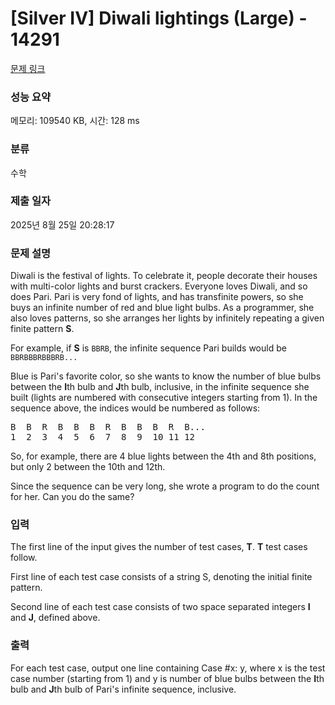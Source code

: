 # [Silver IV] Diwali lightings (Large) - 14291 

[문제 링크](https://www.acmicpc.net/problem/14291) 

### 성능 요약

메모리: 109540 KB, 시간: 128 ms

### 분류

수학

### 제출 일자

2025년 8월 25일 20:28:17

### 문제 설명

<p>Diwali is the festival of lights. To celebrate it, people decorate their houses with multi-color lights and burst crackers. Everyone loves Diwali, and so does Pari. Pari is very fond of lights, and has transfinite powers, so she buys an infinite number of red and blue light bulbs. As a programmer, she also loves patterns, so she arranges her lights by infinitely repeating a given finite pattern <b>S</b>.</p>

<p>For example, if <b>S</b> is <code>BBRB</code>, the infinite sequence Pari builds would be <code>BBRBBBRBBBRB...</code></p>

<p>Blue is Pari's favorite color, so she wants to know the number of blue bulbs between the <b>I</b>th bulb and <b>J</b>th bulb, inclusive, in the infinite sequence she built (lights are numbered with consecutive integers starting from 1). In the sequence above, the indices would be numbered as follows:</p>

<pre>B  B  R  B  B  B  R  B  B  B  R  B...
1  2  3  4  5  6  7  8  9  10 11 12
</pre>

<p>So, for example, there are 4 blue lights between the 4th and 8th positions, but only 2 between the 10th and 12th.</p>

<p>Since the sequence can be very long, she wrote a program to do the count for her. Can you do the same?</p>

### 입력 

 <p>The first line of the input gives the number of test cases, <b>T</b>. <b>T</b> test cases follow.</p>

<p>First line of each test case consists of a string S, denoting the initial finite pattern.</p>

<p>Second line of each test case consists of two space separated integers <b>I</b> and <b>J</b>, defined above.</p>

### 출력 

 <p>For each test case, output one line containing Case #x: y, where x is the test case number (starting from 1) and y is number of blue bulbs between the <strong>I</strong>th bulb and <strong>J</strong>th bulb of Pari's infinite sequence, inclusive.</p>

